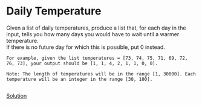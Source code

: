 # Daily Temperature


Given a list of daily temperatures, produce a list that, for each day in the input, tells you how many days you would have to wait until a warmer temperature.  
If there is no future day for which this is possible, put 0 instead.
```
For example, given the list temperatures = [73, 74, 75, 71, 69, 72, 76, 73], your output should be [1, 1, 4, 2, 1, 1, 0, 0].

Note: The length of temperatures will be in the range [1, 30000]. Each temperature will be an integer in the range [30, 100].


```



[Solution](./src/Main.java)
